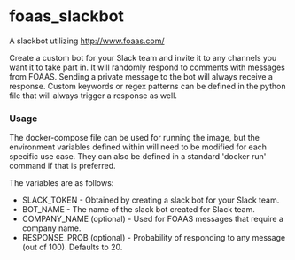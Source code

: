 # foaas_slackbot
A slackbot utilizing http://www.foaas.com/

Create a custom bot for your Slack team and invite it to any channels you want it to take part in. It will randomly respond to comments with messages from FOAAS. Sending a private message to the bot will always receive a response. Custom keywords or regex patterns can be defined in the python file that will always trigger a response as well.

### Usage
The docker-compose file can be used for running the image, but the environment variables defined within will need to be modified for each specific use case. They can also be defined in a standard 'docker run' command if that is preferred. 

The variables are as follows:
* SLACK_TOKEN - Obtained by creating a slack bot for your Slack team.
* BOT_NAME - The name of the slack bot created for Slack team.
* COMPANY_NAME (optional) - Used for FOAAS messages that require a company name.
* RESPONSE_PROB (optional) - Probability of responding to any message (out of 100). Defaults to 20.
